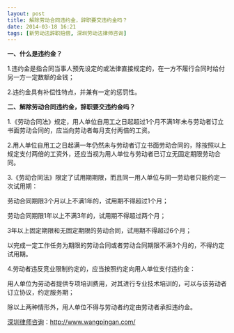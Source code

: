 ```yaml
---
layout: post
title: 解除劳动合同违约金，辞职要交违约金吗？
date: 2014-03-18 16:21
tags: [新劳动法辞职赔偿, 深圳劳动法律师咨询]
---
```

<strong>一、什么是违约金？</strong>

1.违约金是指合同当事人预先设定的或法律直接规定的，在一方不履行合同时给付另一方一定数额的金钱；

2.违约金具有补偿性特点，并兼有一定的惩罚性。

<strong>二、解除劳动合同违约金，辞职要交违约金吗？</strong>

1.《劳动合同法》规定，用人单位自用工之日起超过1个月不满1年未与劳动者订立书面劳动合同的，应当向劳动者每月支付两倍的工资。

2.用人单位自用工之日起满一年仍然未与劳动者订立书面劳动合同的，除按照以上规定支付两倍的工资外，还应当视为用人单位与劳动者已订立无固定期限劳动合同。

3.《劳动合同法》限定了试用期期限，而且同一用人单位与同一劳动者只能约定一次试用期：

劳动合同期限3个月以上不满1年的，试用期不得超过1个月；

劳动合同期限1年以上不满3年的，试用期不得超过两个月；

3年以上固定期限和无固定期限的劳动合同，试用期不得超过6个月；

以完成一定工作任务为期限的劳动合同或者劳动合同期限不满3个月的，不得约定试用期。

4.劳动者违反竞业限制约定的，应当按照约定向用人单位支付违约金：

用人单位为劳动者提供专项培训费用，对其进行专业技术培训的，可以与该劳动者订立协议，约定服务期；

除以上两种情形外，用人单位不得与劳动者约定由劳动者承担违约金。


<a href="http://www.wangpingan.com/">深圳律师咨询</a>：<a href="http://www.wangpingan.com/">http://www.wangpingan.com/</a>

